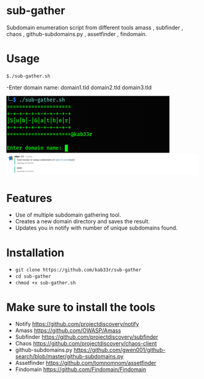 # sub-gather
Subdomain enumeration script from different tools amass , subfinder , chaos , github-subdomains.py , assetfinder , findomain.

# Usage
`$./sub-gather.sh`

-Enter domain name: domain1.tld domain2.tld domain3.tld

![Subgather](subgather.png)
![Subgathernotify](subgather-notify.png)
# Features
- Use of multiple subdomain gathering tool.
- Creates a new domain directory and saves the result.
- Updates you in notify with number of unique subdomains found.

# Installation
   * `git clone https://github.com/kab33r/sub-gather`
   * `cd sub-gather`
   * `chmod +x sub-gather.sh`

# Make sure to install the tools
   * Notify https://github.com/projectdiscovery/notify
   * Amass https://github.com/OWASP/Amass 
   * Subfinder https://github.com/projectdiscovery/subfinder
   * Chaos https://github.com/projectdiscovery/chaos-client
   * github-subdomains.py https://github.com/gwen001/github-search/blob/master/github-subdomains.py
   * Assetfinder https://github.com/tomnomnom/assetfinder
   * Findomain https://github.com/Findomain/Findomain

